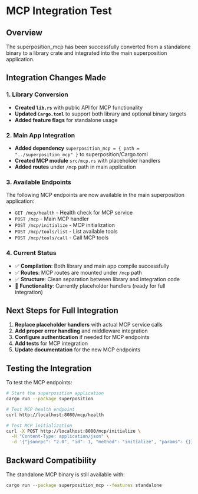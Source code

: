 # MCP Integration Test

## Overview
The superposition_mcp has been successfully converted from a standalone binary to a library crate and integrated into the main superposition application.

## Integration Changes Made

### 1. Library Conversion
- **Created `lib.rs`** with public API for MCP functionality
- **Updated `Cargo.toml`** to support both library and optional binary targets
- **Added feature flags** for standalone usage

### 2. Main App Integration
- **Added dependency** `superposition_mcp = { path = "../superposition_mcp" }` to superposition/Cargo.toml
- **Created MCP module** `src/mcp.rs` with placeholder handlers
- **Added routes** under `/mcp` path in main application

### 3. Available Endpoints
The following MCP endpoints are now available in the main superposition application:

- `GET /mcp/health` - Health check for MCP service
- `POST /mcp` - Main MCP handler
- `POST /mcp/initialize` - MCP initialization
- `POST /mcp/tools/list` - List available tools
- `POST /mcp/tools/call` - Call MCP tools

### 4. Current Status
- ✅ **Compilation**: Both library and main app compile successfully
- ✅ **Routes**: MCP routes are mounted under `/mcp` path
- ✅ **Structure**: Clean separation between library and integration code
- 🔄 **Functionality**: Currently placeholder handlers (ready for full integration)

## Next Steps for Full Integration

1. **Replace placeholder handlers** with actual MCP service calls
2. **Add proper error handling** and middleware integration
3. **Configure authentication** if needed for MCP endpoints
4. **Add tests** for MCP integration
5. **Update documentation** for the new MCP endpoints

## Testing the Integration

To test the MCP endpoints:

```bash
# Start the superposition application
cargo run --package superposition

# Test MCP health endpoint
curl http://localhost:8080/mcp/health

# Test MCP initialization
curl -X POST http://localhost:8080/mcp/initialize \
  -H "Content-Type: application/json" \
  -d '{"jsonrpc": "2.0", "id": 1, "method": "initialize", "params": {}}'
```

## Backward Compatibility

The standalone MCP binary is still available with:
```bash
cargo run --package superposition_mcp --features standalone
```